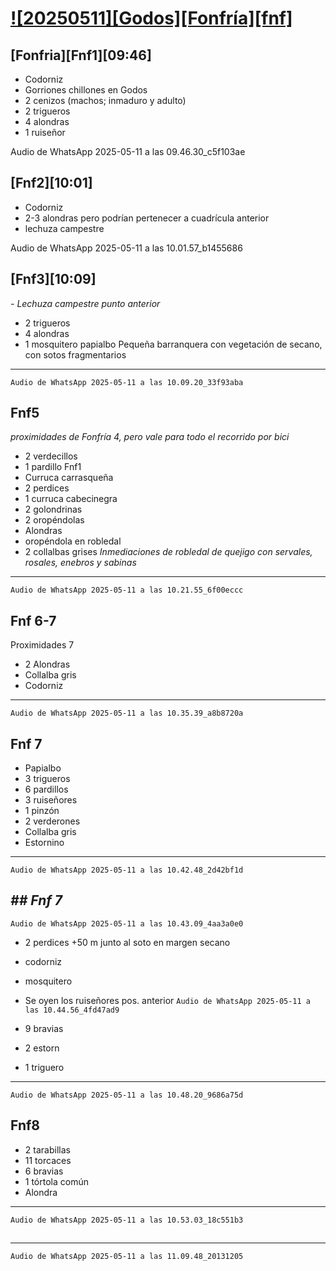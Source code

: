 # [![20250511][Godos][Fonfría][fnf]]()
<!--MODELO
# [#[20250418] [Vstb]](https://drive.google.com/drive/folders/1QmPpMglHaVGhmEvUFD5_p6lZT1EqGVr4?usp=drive_link)

- ## [Trrl1][Trrl2][41,016475,-1,597704][9:32]
Estructura subtítulo. Funcionan como etiquetas

- () comentarios a posteriori
Comentarios de audio en normal

- [audio] Buscar en BirdNET archivo día y hora

- 2 `bisbita` ID especie probable en eBird



## Vistabella 1 [Vstb1]
## Casablanca 1 [Csbl1][PO01]
## Vistabella 2 [Vstb2] Tramo 1-2
-->

## [Fonfria][Fnf1][09:46]
- Codorniz
- Gorriones chillones en Godos
- 2 cenizos (machos; inmaduro y adulto)
- 2 trigueros
- 4 alondras
- 1 ruiseñor


Audio de WhatsApp 2025-05-11 a las 09.46.30_c5f103ae


## [Fnf2][10:01]
- Codorniz
- 2-3 alondras pero podrían pertenecer a cuadrícula anterior
- lechuza campestre

Audio de WhatsApp 2025-05-11 a las 10.01.57_b1455686


## [Fnf3][10:09]
*- Lechuza campestre punto anterior*
- 2 trigueros
- 4 alondras
- 1 mosquitero papialbo
  Pequeña barranquera con vegetación de secano, con sotos fragmentarios
----
`Audio de WhatsApp 2025-05-11 a las 10.09.20_33f93aba`

## Fnf5
*proximidades de Fonfría 4, pero vale para todo el recorrido por bici*
- 2 verdecillos
- 1 pardillo Fnf1
- Curruca carrasqueña
- 2 perdices
- 1 curruca cabecinegra
- 2 golondrinas
- 2 oropéndolas
- Alondras
- oropéndola en robledal
- 2 collalbas grises
*Inmediaciones de robledal de quejigo con servales, rosales, enebros y sabinas*
----
`Audio de WhatsApp 2025-05-11 a las 10.21.55_6f00eccc`

## Fnf 6-7
Proximidades 7 
- 2 Alondras
- Collalba gris
- Codorniz

----
`Audio de WhatsApp 2025-05-11 a las 10.35.39_a8b8720a`

## Fnf 7
- Papialbo
- 3 trigueros
- 6 pardillos
- 3 ruiseñores
- 1 pinzón
- 2 verderones
- Collalba gris 
- Estornino
----
`Audio de WhatsApp 2025-05-11 a las 10.42.48_2d42bf1d`


*## Fnf 7*
----
`Audio de WhatsApp 2025-05-11 a las 10.43.09_4aa3a0e0`

 
- 2 perdices +50 m junto al soto en margen secano
- codorniz
- mosquitero
- Se oyen los ruiseñores pos. anterior
`Audio de WhatsApp 2025-05-11 a las 10.44.56_4fd47ad9`


- 9 bravias
- 2 estorn
- 1 triguero

----
`Audio de WhatsApp 2025-05-11 a las 10.48.20_9686a75d`

## Fnf8
- 2 tarabillas
- 11 torcaces
- 6 bravias
- 1 tórtola común
- Alondra

----
`Audio de WhatsApp 2025-05-11 a las 10.53.03_18c551b3`

## 

----
`Audio de WhatsApp 2025-05-11 a las 11.09.48_20131205`

